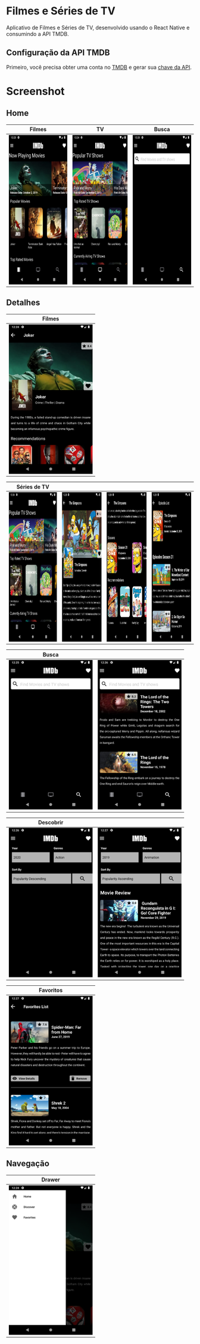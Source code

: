 # Filmes e Séries de TV

Aplicativo de Filmes e Séries de TV, desenvolvido usando o React Native e consumindo a API TMDB.  

## Configuração da API TMDB
Primeiro, você precisa obter uma conta no [TMDB](https://www.themoviedb.org) e gerar sua [chave da API](https://www.themoviedb.org/faq/api).

# Screenshot
## Home

| Filmes | TV | Busca |
| ------------------ | ------------------ | ------------------ |
| <img src="./screenshot/HOME-movies.png" height="400" alt="Filmes"/>  | <img src="./screenshot/HOME-tv.png" height="400" alt="TV"/>  | <img src="./screenshot/HOME-search.png" height="400" alt="Busca"/>  |

## Detalhes

| Filmes
| ------------------ |
| <img src="./screenshot/DETAILS-movies.png" height="400" alt="Filmes"/>  |


| Séries de TV | | | |
| ------------------ | ------------------ | ------------------ | ------------------ |
| <img src="./screenshot/HOME-tv.png" height="400" alt="TV"/>  | <img src="./screenshot/DETAILS-tv-01.png" height="400" alt="TV"/>  | <img src="./screenshot/DETAILS-tv-02.png" height="400" alt="TV"/>  | <img src="./screenshot/DETAILS-episode-list.png" height="400" alt="TV Episode List"/>  | 


| Busca | |
| ------------------ | ------------------ |
| <img src="./screenshot/HOME-search.png" height="400" alt="Search"/>  | <img src="./screenshot/HOME-search-result.png" height="400" alt="Search Result"/>  | 

| Descobrir | |
| ------------------ | ------------------ |
| <img src="./screenshot/HOME-discover.png" height="400" alt="Discover"/>  | <img src="./screenshot/HOME-discover-result.png" height="400" alt="Discover Result"/> |


| Favoritos
| ------------------ |
| <img src="./screenshot/HOME-favorites-list.png" height="400" alt="Favorites List"/>  |

## Navegação

| Drawer
| ------------------ |
| <img src="./screenshot/NAVIGATION-drawer.png" height="400" alt="Drawer"/>  |
